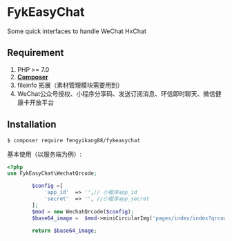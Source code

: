 # FykEasyChat
Some quick interfaces to handle WeChat HxChat

## Requirement

1. PHP >= 7.0
2. **[Composer](https://getcomposer.org/)**
3. fileinfo 拓展（素材管理模块需要用到）
4. WeChat公众号授权、小程序分享码、发送订阅消息、环信即时聊天、微信健康卡开放平台

## Installation

```shell
$ composer require fengyikang88/fykeasychat
```

基本使用（以服务端为例）:

```php
<?php
use FykEasyChat\WechatQrcode;

        $config =[
            'app_id'  => '',// 小程序app_id
            'secret'  => '', //小程序app_secret
        ];
        $mod = new WechatQrcode($config);
        $base64_image =  $mod->miniCircularImg('pages/index/index?qrcode=helloworld');
   
        return $base64_image;
        
 
 
```
